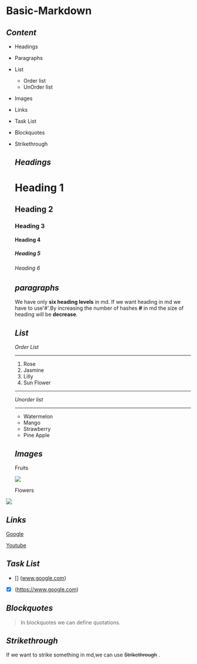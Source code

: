 # Basic-Markdown

## *Content*

- Headings
- Paragraphs
- List
  - Order list
  - UnOrder list
- Images
- Links
- Task List
- Blockquotes
- Strikethrough
 
  ## *Headings*
  
  # Heading 1
  ## Heading 2
  ### Heading 3
  #### Heading 4
  ##### Heading 5
  ###### Heading 6
  
  ## *paragraphs*
  
  We have only **six heading levels** in md. If we want   heading in md we have to use'#'.By increasing the number of hashes **#** in md the size of heading will be **decrease**.
  
  ## *List*
  
   *Order List*
  ***
  1. Rose
  2. Jasmine
  3. Lilly
  4. Sun Flower
  ***
   *Unorder list*
  ***
  - Watermelon
  - Mango
  - Strawberry
  - Pine Apple
  
  ## *Images*
  
  Fruits
  
  ![](https://www.healthyeating.org/images/default-source/home-0.0/nutrition-topics-2.0/general-nutrition-wellness/2-2-2-3foodgroups_fruits_detailfeature_thumb.jpg?sfvrsn=7abe71fe_4)
  
  Flowers
  
 ![](https://i.pinimg.com/originals/c5/ae/de/c5aeded59e8748cbf14a04b54c58f139.jpg)
  
  ## *Links*
  
  [Google](https://www.google.com)
  
  [Youtube](https://www.youtube.com)
  
 ## *Task List*
 
 - [] (www.google.com)
 - [x] (https://www.google.com)
 
 ## *Blockquotes*
 
 > In blockquotes we can define quotations.

## *Strikethrough*

If we want to strike something in md,we can use ~~Strikethrough~~ .
